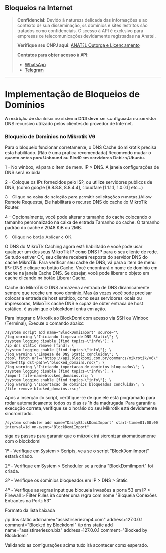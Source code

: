 ## Bloqueios na Internet

> **Confidencial**: Devido à natureza delicada das informações e ao contexto de sua disseminação, os domínios e sites restritos são tratados como confidenciais. O acesso à API é exclusivo para empresas de telecomunicações devidamente registradas na Anatel.
>
> **Verifique seu CNPJ aqui**: [ANATEL Outorga e Licenciamento](https://informacoes.anatel.gov.br/paineis/outorga-e-licenciamento)
>
> **Contatos para obter acesso à API**:
> - [WhatsApp](https://api.whatsapp.com/send/?phone=5584998667245&text=Como+obter+acesso+a+API%3F&type=phone_number&app_absent=0)
> - [Telegram](https://t.me/LucasMidia)

---

# Implementação de Bloqueios de Domínios

A restrição de domínios no sistema DNS deve ser configurada no servidor DNS recursivo utilizado pelos clientes do provedor de Internet.

### Bloqueio de Domínios no Mikrotik V6

Para o bloqueio funcionar corretamente, o DNS Cache do mikrotik precisa esta habilitado. (Não é uma pratica recomendada)
Recomendo mudar o quanto antes para Unbound ou Bind9 em servidores Debian/Ubuntu.

1 - No winbox, vá para o item de menu IP > DNS. A janela configurações de DNS será exibida.

2 - Coloque os IPs fornecidos pelo ISP, ou utilize servidores publicos de DNS, (como google [8.8.8.8, 8.8.4.4], cloudfare [1.1.1.1, 1.0.0.1] etc...)

3 - Clique na caixa de seleção para permitir solicitações remotas,(Allow Remote Requests), Ele habilitará o recurso DNS do cache do MikroTik Router.

4 - Opcionalmente, você pode alterar o tamanho do cache colocando o tamanho personalizado na caixa de entrada Tamanho do cache. O tamanho padrão do cache é 2048 KiB ou 2MB.

5 - Clique no botão Aplicar e OK.

O DNS do MikroTik Caching agora está habilitado e você pode usar qualquer um dos seus MikroTik IP como DNS IP para o seu cliente de rede. Se tudo estiver OK, seu cliente receberá resposta do servidor DNS do cache MikroTik. Para verificar seu cache de DNS, vá para o item de menu IP> DNS e clique no botão Cache. Você encontrará o nome de domínio em cache na janela Cache DNS. Se desejar, você pode liberar o objeto em cache clicando no botão Liberar Cache.

Cache do MikroTik O DNS armazena a entrada de DNS dinamicamente sempre que recebe um novo domínio, Mas às vezes você pode precisar colocar a entrada de host estático, como seus servidores locais ou impressoras, MikroTik cache DNS é capaz de obter entrada de host estático. é assim que o blockdomi entra em ação.

Para integrar o Mikrotik ao BlockDomi com acesso via SSH ou Winbox (Terminal), Execute o comando abaixo:
```plaintext
/system script add name="BlockDomiImport" source="\
/log warning \"Iniciando limpeza de DNS Static\"; \
/system logging disable [find topics~\"info\"]; \
/ip dns static remove [find]; \
/system logging enable [find topics~\"info\"]; \
/log warning \"Limpeza de DNS Static concluida\"; \
/tool fetch url=\"https://api.blockdomi.com.br/commands/mikrotik/v6\" mode=http dst-path=\"blocked_domains.rsc\"; \
/log warning \"Iniciando importacao de dominios bloqueados\"; \
/system logging disable [find topics~\"info\"]; \
/import file-name=blocked_domains.rsc; \
/system logging enable [find topics~\"info\"]; \
/log warning \"Importacao de dominios bloqueados concluida\"; \
/file remove blocked_domains.rsc;"
```
Após a inserção do script, certifique-se de que ele está programado para rodar automaticamente todos os dias às 1h da madrugada. Para garantir a execução correta, verifique se o horário do seu Mikrotik está devidamente sincronizado.
```plaintext
/system scheduler add name="DailyBlockDomiImport" start-time=01:00:00 interval=1d on-event="BlockDomiImport"
```
siga os passos para garantir que o mikrotik irá sicronizar altomaticamente com o blockdomi

1º - Verifique em System > Scripts, veja se o script "BlockDomiImport" estará criado.

2º - Verifique em System > Scheduler, se a rotina "BlockDomiImport" foi criada.

3º - Verifique os dominios bloqueados em IP > DNS > Static

4º - Verifique as regras input que bloqueia invasões a porta 53 em IP > Firewall > Filter Rules irá conter uma regra com nome "Bloqueia Conexões Entrantes na Porta 53"

Formato da lista baixada

/ip dns static add name="assistirseriesmp4.com" address=127.0.0.1 comment="Blocked by Blockdomi"
/ip dns static add name="assistirserieson.biz" address=127.0.0.1 comment="Blocked by Blockdomi"

Validando as configurações acima tudo irá acontecer como esperado.
